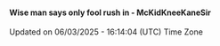 #### Wise man says only fool rush in - McKidKneeKaneSir
Updated on 06/03/2025 - 16:14:04 (UTC) Time Zone
